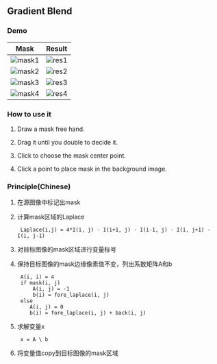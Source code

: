 ## Gradient Blend

### Demo

 Mask | Result
 ---- | ------
 ![mask1](https://github.com/liziniu/cvpr_2018_spring/blob/master/Gradient%20Blend/img/mask1.png) | ![res1](https://github.com/liziniu/cvpr_2018_spring/blob/master/Gradient%20Blend/img/res1.png) |
 ![mask2](https://github.com/liziniu/cvpr_2018_spring/blob/master/Gradient%20Blend/img/mask2.png) | ![res2](https://github.com/liziniu/cvpr_2018_spring/blob/master/Gradient%20Blend/img/res2.png) | 
 ![mask3](https://github.com/liziniu/cvpr_2018_spring/blob/master/Gradient%20Blend/img/mask3.png) | ![res3](https://github.com/liziniu/cvpr_2018_spring/blob/master/Gradient%20Blend/img/res3.png) | 
 ![mask4](https://github.com/liziniu/cvpr_2018_spring/blob/master/Gradient%20Blend/img/mask4.png) | ![res4](https://github.com/liziniu/cvpr_2018_spring/blob/master/Gradient%20Blend/img/res4.png)


### How to use it

1. Draw a mask free hand.

2. Drag it until you double to decide it.

3. Click to choose the mask center point.

4. Click a point to place mask in the background image. 


### Principle(Chinese)

1. 在源图像中标记出mask

2. 计算mask区域的Laplace
      
		Laplace(i,j) = 4*I(i, j) - I(i+1, j) - I(i-1, j) - I(i, j+1) - I(i, j-1)
		
3. 对目标图像的mask区域进行变量标号

4. 保持目标图像的mask边缘像素值不变，列出系数矩阵A和b
		
		A(i, i) = 4	 
		if mask(i, j)
			A(i, j) = -1
			b(i) = fore_laplace(i, j)
		else
		   A(i, j) = 0  
		   b(i) = fore_laplace(i, j) + back(i, j)
		   
5. 求解变量x

		x = A \ b
6. 将变量值copy到目标图像的mask区域
